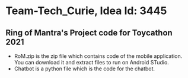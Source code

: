 # Team-Tech_Curie, Idea Id: 3445
## Ring of Mantra's Project code for Toycathon 2021

- RoM.zip is the zip file which contains code of the mobile application. You can download it and extract files to run on Android STudio.
- Chatbot is a python file which is the code for the chatbot.
